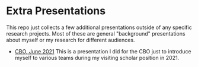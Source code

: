 # Extra Presentations

This repo just collects a few additional presentations outside of any specific research projects. Most of these are general "background" presentations about myself or my research for different audiences.

- [CBO, June 2021](cbo-20210615.html) This is a presentation I did for the CBO just to introduce myself to various teams during my visiting scholar position in 2021.

